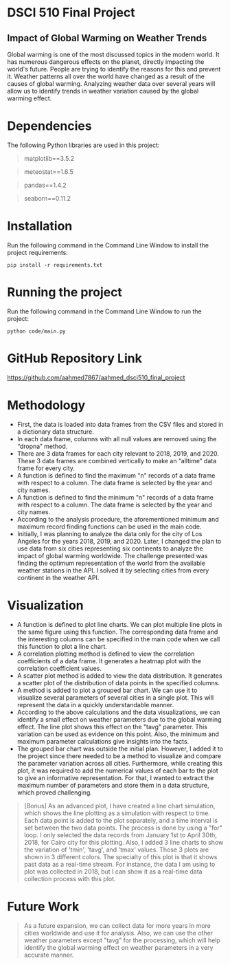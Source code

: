 # DSCI 510 Final Project
## Impact of Global Warming on Weather Trends

Global warming is one of the most discussed topics in the modern world. It has numerous dangerous effects on the planet, directly impacting the world's future. People are trying to identify the reasons for this and prevent it. Weather patterns all over the world have changed as a result of the causes of global warming. Analyzing weather data over several years will allow us to identify trends in weather variation caused by the global warming effect.

# Dependencies

The following Python libraries are used in this project:

> matplotlib==3.5.2

> meteostat==1.6.5

> pandas==1.4.2

> seaborn==0.11.2

# Installation

Run the following command in the Command Line Window to install the project requirements:

```
pip install -r requirements.txt
```

# Running the project

Run the following command in the Command Line Window to run the project:

```
python code/main.py
```

# GitHub Repository Link

https://github.com/aahmed7867/aahmed_dsci510_final_project

# Methodology

- First, the data is loaded into data frames from the CSV files and stored in a dictionary data structure.
- In each data frame, columns with all null values are removed using the “dropna” method.
- There are 3 data frames for each city relevant to 2018, 2019, and 2020. These 3 data frames are combined vertically to make an “alltime” data frame for every city.
- A function is defined to find the maximum "n" records of a data frame with respect to a column. The data frame is selected by the year and city names.
- A function is defined to find the minimum "n" records of a data frame with respect to a column. The data frame is selected by the year and city names.
- According to the analysis procedure, the aforementioned minimum and maximum record finding functions can be used in the main code.
- Initially, I was planning to analyze the data only for the city of Los Angeles for the years 2018, 2019, and 2020. Later, I changed the plan to use data from six cities representing six continents to analyze the impact of global warming worldwide. The challenge presented was finding the optimum representation of the world from the available weather stations in the API. I solved it by selecting cities from every continent in the weather API.

# Visualization

- A function is defined to plot line charts. We can plot multiple line plots in the same figure using this function. The corresponding data frame and the interesting columns can be specified in the main code when we call this function to plot a line chart.
- A correlation plotting method is defined to view the correlation coefficients of a data frame. It generates a heatmap plot with the correlation coefficient values.
- A scatter plot method is added to view the data distribution. It generates a scatter plot of the distribution of data points in the specified columns.
- A method is added to plot a grouped bar chart. We can use it to visualize several parameters of several cities in a single plot. This will represent the data in a quickly understandable manner.
- According to the above calculations and the data visualizations, we can identify a small effect on weather parameters due to the global warming effect. The line plot shows this effect on the "tavg" parameter. This variation can be used as evidence on this point. Also, the minimum and maximum parameter calculations give insights into the facts.
- The grouped bar chart was outside the initial plan. However, I added it to the project since there needed to be a method to visualize and compare the parameter variation across all cities. Furthermore, while creating this plot, it was required to add the numerical values of each bar to the plot to give an informative representation. For that, I wanted to extract the maximum number of parameters and store them in a data structure, which proved challenging.

> [Bonus]
> As an advanced plot, I have created a line chart simulation, which shows the line plotting as a simulation with respect to time. Each data point is added to the plot separately, and a time interval is set between the two data points. The process is done by using a "for" loop. I only selected the data records from January 1st to April 30th, 2018, for Cairo city for this plotting. Also, I added 3 line charts to show the variation of 'tmin', 'tavg', and 'tmax' values. Those 3 plots are shown in 3 different colors.
> The specialty of this plot is that it shows past data as a real-time stream. For instance, the data I am using to plot was collected in 2018, but I can show it as a real-time data collection process with this plot.

# Future Work

> As a future expansion, we can collect data for more years in more cities worldwide and use it for analysis. Also, we can use the other weather parameters except "tavg" for the processing, which will help identify the global warming effect on weather parameters in a very accurate manner.
